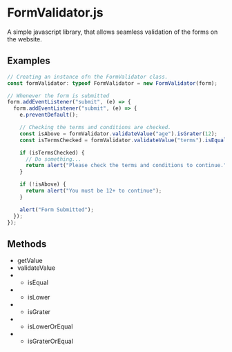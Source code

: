 # FormValidator.js

A simple javascript library, that allows seamless validation of the forms on the website.

## Examples

```typescript
// Creating an instance ofn the FormValidator class.
const formValidator: typeof FormValidator = new FormValidator(form);

// Whenever the form is submitted
form.addEventListener("submit", (e) => {
  form.addEventListener("submit", (e) => {
    e.preventDefault();

    // Checking the terms and conditions are checked.
    const isAbove = formValidator.validateValue("age").isGrater(12);
    const isTermsChecked = formValidator.validateValue("terms").isEqual(true);

    if (isTermsChecked) {
      // Do something...
      return alert("Please check the terms and conditions to continue.");
    }

    if (!isAbove) {
      return alert("You must be 12+ to continue");
    }

    alert("Form Submitted");
  });
});
```

## Methods

- getValue
- validateValue
- - isEqual
- - isLower
- - isGrater
- - isLowerOrEqual
- - isGraterOrEqual
